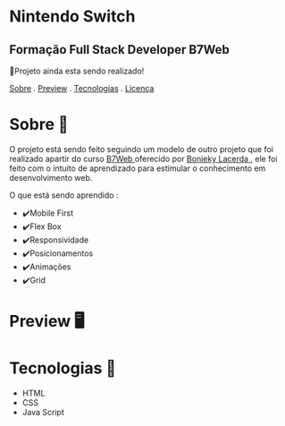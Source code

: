 <h1>Nintendo Switch</h1>

<h2>Formação Full Stack Developer B7Web</h2>

📝Projeto ainda esta sendo realizado!

<p>
<a href="#Sobre">Sobre</a> . 
<a href="#Preview">Preview</a> . 
<a href="#Tecnologias">Tecnologias</a> . 
<a href="#Licença">Licença</a> 
</p>

# Sobre 📖
<p> O projeto está sendo feito seguindo um modelo de outro projeto que  foi realizado apartir do curso <a href="https://b7web.com.br/fullstack/"> B7Web </a> oferecido por           <a href="https://www.instagram.com/bonieky/"> Bonieky Lacerda </a>, ele foi feito com o intuito de aprendizado para estimular o conhecimento em desenvolvimento web.</p>

<p>O que está sendo  aprendido : </p>
<ul>
    <li>✔️Mobile First</li>
    <li>✔️Flex Box</li>
    <li>✔️Responsividade</li>
    <li>✔️Posicionamentos</li>
    <li>✔️Animações</li>
    <li>✔️Grid</li>
</ul>

# Preview 🖥️


# Tecnologias 🚀
<ul>
<li>HTML</li>
<li>CSS</li>
<li>Java Script</li>
</ul>
